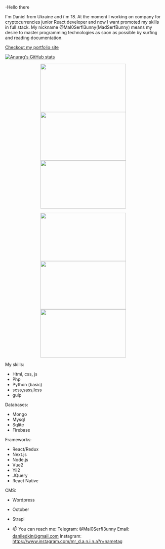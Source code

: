 -Hello there 
 
I'm Daniel from Ukraine and i`m 18. At the moment I working on company for cryptocurrencies junior React developer and now I want promoted my skills in full stack.
My nickname @MaI0SerfI3unny(MadSerfBunny) means my desire to master programming technologies as soon as possible by surfing and reading documentation.

<a href="http://madserfbunny.site">Checkout my portfolio site</a>

[![Anurag's GitHub stats](https://github-readme-stats.vercel.app/api?username=MaI0SerfI3unny)](https://github.com/anuraghazra/github-readme-stats)

<p align="center">
<a href="https://kyrrex.com/blog/"><img width="277" height="156" src="https://i.imgflip.com/5g9gae.gif"></a>
<a href="https://krrx-bot.com/"><img width="277" height="156" src="https://i.imgflip.com/5l3jai.gif"></a>
<img width="277" height="156" src="https://i.imgflip.com/63ahye.gif">
</p>

<p align="center">
<a href="https://frontua.org/#en"><img width="277" height="156" src="https://i.imgflip.com/6bb9uv.gif"></a>
<a href="https://bitquant.info"><img width="277" height="156" src="https://i.imgflip.com/6c7qvj.gif"></a>
<a href="https://bitquant.online"><img width="277" height="156" src="https://i.imgflip.com/6fvsp8.gif"></a>
</p>

My skills:
- Html, css, js
- Php
- Python (basic)
- scss,sass,less
- gulp

Databases:
- Mongo
- Mysql
- Sqlite
- Firebase

Frameworks:
- React/Redux
- Next.js
- Node.js
- Vue2
- Yii2
- JQuery
- React Native

CMS:
- Wordpress
- October
- Strapi

- 📫 You can reach me:
    Telegram: @MaI0SerfI3unny
    Email: daniledkin@gmail.com
    Instagram: https://www.instagram.com/mr_d.a.n.i.n.a?r=nametag
